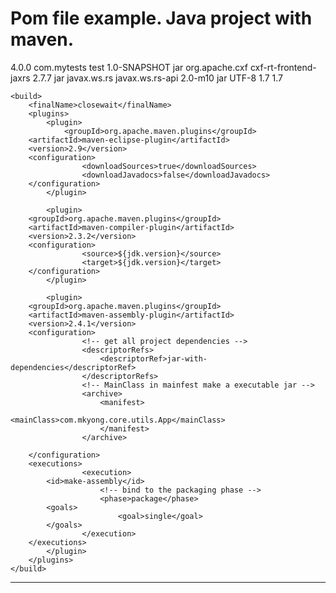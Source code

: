 # Pom file example. Java project with maven. 

<?xml version="1.0" encoding="UTF-8"?>
<project xmlns="http://maven.apache.org/POM/4.0.0" xmlns:xsi="http://www.w3.org/2001/XMLSchema-instance" xsi:schemaLocation="http://maven.apache.org/POM/4.0.0 http://maven.apache.org/xsd/maven-4.0.0.xsd">
    <modelVersion>4.0.0</modelVersion>
    <groupId>com.mytests</groupId>
    <artifactId>test</artifactId>
    <version>1.0-SNAPSHOT</version>
    <packaging>jar</packaging>
    <dependencies>
        <dependency>
            <groupId>org.apache.cxf</groupId>
            <artifactId>cxf-rt-frontend-jaxrs</artifactId>
            <version>2.7.7</version>
            <type>jar</type>
        </dependency>
        <dependency>
            <groupId>javax.ws.rs</groupId>
            <artifactId>javax.ws.rs-api</artifactId>
            <version>2.0-m10</version>
            <type>jar</type>
        </dependency>
    </dependencies>
    <properties>
        <project.build.sourceEncoding>UTF-8</project.build.sourceEncoding>
        <maven.compiler.source>1.7</maven.compiler.source>
        <maven.compiler.target>1.7</maven.compiler.target>
    </properties>
    
    <build>
        <finalName>closewait</finalName>
        <plugins>
            <plugin>
                <groupId>org.apache.maven.plugins</groupId>
		<artifactId>maven-eclipse-plugin</artifactId>
		<version>2.9</version>
		<configuration>
                    <downloadSources>true</downloadSources>
                    <downloadJavadocs>false</downloadJavadocs>
		</configuration>
            </plugin>
            
            <plugin>
		<groupId>org.apache.maven.plugins</groupId>
		<artifactId>maven-compiler-plugin</artifactId>
		<version>2.3.2</version>
		<configuration>
                    <source>${jdk.version}</source>
                    <target>${jdk.version}</target>
		</configuration>
            </plugin>
            
            <plugin>
		<groupId>org.apache.maven.plugins</groupId>
		<artifactId>maven-assembly-plugin</artifactId>
		<version>2.4.1</version>
		<configuration>
                    <!-- get all project dependencies -->
                    <descriptorRefs>
                        <descriptorRef>jar-with-dependencies</descriptorRef>
                    </descriptorRefs>
                    <!-- MainClass in mainfest make a executable jar -->
                    <archive>
                        <manifest>
                            <mainClass>com.mkyong.core.utils.App</mainClass>
                        </manifest>
                    </archive>

		</configuration>
		<executions>
                    <execution>
			<id>make-assembly</id>
                        <!-- bind to the packaging phase -->
                        <phase>package</phase> 
			<goals>
                            <goal>single</goal>
			</goals>
                    </execution>
		</executions>
            </plugin>
        </plugins>
    </build>
    
</project>

***
